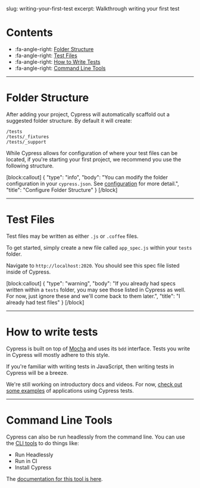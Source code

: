 slug: writing-your-first-test
excerpt: Walkthrough writing your first test

# Contents

- :fa-angle-right: [Folder Structure](#section-folder-structure)
- :fa-angle-right: [Test Files](#section-test-files)
- :fa-angle-right: [How to Write Tests](#section-how-to-write-tests)
- :fa-angle-right: [Command Line Tools](#section-command-line-tools)

***

# Folder Structure

After adding your project, Cypress will automatically scaffold out a suggested folder structure. By default it will create:

```text
/tests
/tests/_fixtures
/tests/_support
```

While Cypress allows for configuration of where your test files can be located, if you're starting your first project, we recommend you use the following structure.

[block:callout]
{
  "type": "info",
  "body": "You can modify the folder configuration in your `cypress.json`. See [configuration](https://on.cypress.io/guides/configuration) for more detail.",
  "title": "Configure Folder Structure"
}
[/block]

***

# Test Files

Test files may be written as either `.js` or `.coffee` files.

To get started, simply create a new file called `app_spec.js` within your `tests` folder.

Navigate to `http://localhost:2020`. You should see this spec file listed inside of Cypress.

[block:callout]
{
  "type": "warning",
  "body": "If you already had specs written within a `tests` folder, you may see those listed in Cypress as well. For now, just ignore these and we'll come back to them later.",
  "title": "I already had test files"
}
[/block]

***

# How to write tests

Cypress is built on top of [Mocha](https://on.cypress.io/guides/bundled-tools#section-mocha) and uses its `bdd` interface. Tests you write in Cypress will mostly adhere to this style.

If you're familiar with writing tests in JavaScript, then writing tests in Cypress will be a breeze.

We're still working on introductory docs and videos. For now, [check out some examples](https://on.cypress.io/guides/all-example-apps) of applications using Cypress tests.

***

# Command Line Tools

Cypress can also be run headlessly from the command line. You can use the [CLI tools](https://github.com/cypress-io/cypress-cli) to do things like:

- Run Headlessly
- Run in CI
- Install Cypress

The [documentation for this tool is here](https://github.com/cypress-io/cypress-cli).